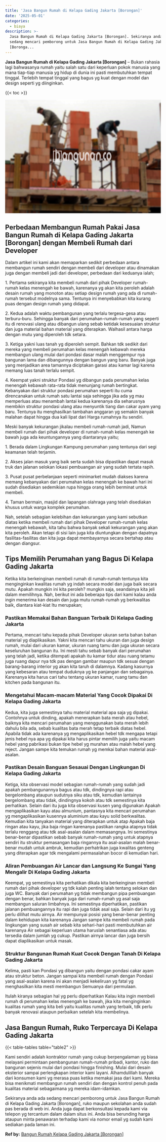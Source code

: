 ```yaml
---
title: 'Jasa Bangun Rumah di Kelapa Gading Jakarta [Borongan]'
date: '2025-05-01'
categories:
  - biaya
description: >-
  Jasa Bangun Rumah di Kelapa Gading Jakarta [Borongan]. Sekiranya anda ada
  sedang mencari pemborong untuk Jasa Bangun Rumah di Kelapa Gading Jakarta
  [Boronga...
---
```


**Jasa Bangun Rumah di Kelapa Gading Jakarta \[Borongan\]** – Bukan rahasia lagi bahwasanya rumah yaitu salah satu dari keperluan pokok manusia yang mana tiap-tiap manusia yg hidup di dunia ini pasti membutuhkan tempat tinggal. Terlebih tempat tinggal yang bagus yg kuat dengan model dan design seperti yg diinginkan.

{{< toc >}}

![Jasa Bangun Rumah di Kelapa Gading Jakarta [Borongan]](/images/borong-bangunan-07.png)

## Perbedaan Membangun Rumah Pakai Jasa Bangun Rumah di Kelapa Gading Jakarta \[Borongan\] dengan Membeli Rumah dari Developer

Dalam artikel ini kami akan memaparkan sedikit perbedaan antara membangun rumah sendiri dengan membeli dari developer atau dinamakan juga dengan membeli jadi dari developer, perbedaan dari keduanya ialah;

1\. Pertama sekiranya kita membeli rumah dari pihak Developer rumah-rumah kelas menengah ke bawah, karenanya yg akan kita peroleh adalah desain rumah yang monoton atau setiap design rumah yang ada di rumah-rumah tersebut modelnya sama. Tentunya ini menyebabkan kita kurang puas dengan design rumah yang didapat.

2\. Kedua adalah waktu pembangunan yang terlalu tergesa-gesa atau terburu-buru. Sehingga banyak dari perumahan-rumah-rumah yang seperti itu di renovasi ulang atau dibangun ulang sebab ketidak kesesuaian struktur dan juga material bahan material yang diterapkan. Walhasil antara harga dengan mutu yang diperoleh tdk setara.

3\. Ketiga yakni luas tanah yg diperoleh sempit. Bahkan tdk sedikit dari mereka yang membeli perumahan kelas menengah kebawah mereka membangun ulang mulai dari pondasi dasar malah menggempur nya bangunan lama dan dibangunnya dengan bangun yang baru. Banyak juga yang menjadikan area tamannya diciptakan garasi atau kamar lagi karena memang luas tanah terlalu sempit.

4\. Keempat yakni struktur Pondasi yg dibangun pada perumahan kelas menengah kebawah rata-rata tidak menunjang rumah bertingkat. Kebanyakan dari struktur pondasi perumahan seperti itu cuma direncanakan untuk rumah satu lantai saja sehingga jika ada yg mau memperluas atau menambah lantai kedua karenanya dia seharusnya membikin struktur pondasi ulang atau menyuntik tiang dan cakar ayam yang baru. Tentunya itu menghasilkan tambahan anggaran yg semakin banyak malahan dapat hingga dua kali lipat dari Harga rumahnya itu sendiri.

Meski banyak kekurangan jikalau membeli rumah-rumah jadi, Namun membeli rumah dari pihak developer di rumah-rumah kelas menengah ke bawah juga ada keuntungannya yang diantaranya yaitu;

1\. Berada dalam Lingkungan Kampung perumahan yang tentunya dari segi keamanan telah terjamin.

2\. Akses jalan masuk yang baik serta sudah bisa dipastikan dapat masuk truk dan jalanan selokan lokasi pembuangan air yang sudah tertata rapih.

3\. Pusat pusat perbelanjaan seperti minimarket mudah diakses karena memang kebanyakan dari perumahan kelas menengah ke bawah hari ini sudah disediakan sedemikian rupa hingga orang lebih berminat untuk membeli.

4\. Taman bermain, masjid dan lapangan olahraga yang telah disediakan khusus untuk warga komplek perumahan.

Nah, setelah sebagian kelebihan dan kekurangan yang kami sebutkan diatas ketika membeli rumah dari pihak Developer rumah-rumah kelas menengah kebawah, kita tahu bahwa banyak sekali kekurangan yang akan kita peroleh. Akan tetapi di sisi lain juga kita diuntungkan dengan dapatnya fasilitas-fasilitas dan kita juga dapat membayarnya secara bertahap atau dengan diangsur.

## Tips Memilih Perumahan yang Bagus Di Kelapa Gading Jakarta

Ketika kita berkeinginan membeli rumah di rumah-rumah tentunya kita menginginkan kwalitas rumah yg indah secara model dan juga baik secara mutu. Apakah mungkin ini kita peroleh? mungkin saja, seandainya kita jeli dalam memilihnya. Nah, berikut ini ada beberapa tips dari kami kalau anda ingin menerima kan desain dan juga mutu rumah-rumah yg berkwalitas baik, diantara kiat-kiat Itu merupakan;

### Pastikan Memakai Bahan Banguan Terbaik Di Kelapa Gading Jakarta

Pertama, mencari tahu kepada pihak Developer ukuran serta bahan bahan material yg diaplikasikan. Yakni kita mencari tahu ukuran dan juga design rumah, mulai dari ukuran kamar, ukuran ruang tamu dan juga ukuran secara keseluruhan bangunan itu. Ini mesti tahu sebab banyak dari perumahan yang telah jadi, ketika ditempati apakah itu kamar tidur atau ruang tetamu juga ruang dapur nya tdk pas dengan gambar maupun tdk sesuai dengan barang-barang interior yg akan kita taruh di dalamnya. Kadang kasurnya yang kebesaran atau tempat duduknya yg ke panjangan dan sebagainya. Karenanya kita harus cari tahu tentang ukuran kamar, ruang tamu dan kitchen pada bangunan itu.

### Mengetahui Macam-macam Material Yang Cocok Dipakai Di Kelapa Gading Jakarta

Kedua, kita juga semestinya tahu material material apa saja yg dipakai. Contohnya untuk dinding, apakah menerapkan bata merah atau hebel, baiknya kita mencari perumahan yang menggunakan bata merah lebih dahulu bila ada, sebab kualitas bata merah tetap terbaik diatas hebel. Apabila tidak ada karenanya yg mengaplikasikan hebel tdk mengapa tetapi jenis hebel nya apa yg dipakai kita harus pintar memilih juga yaitu macam hebel yang pabrikasi bukan tipe hebel yg murahan atau malah hebel yang reject. Jangan sampe kita temukan rumah yg memkai bahan material asal-asalan.

### Pastikan Desain Banguan Sesauai Dengan Lingkungan Di Kelapa Gading Jakarta

Ketiga, kita observasi model sebagian rumah-rumah yang sudah jadi apakah pembangunannya bagus atau tdk, dindingnya rapi atau bergelombang ataupun sudutnya siku atau tdk, kemudian lantainya bergelombang atau tidak, dindingnya kokoh atau tdk semestinya kita perhatikan. Selain dari itu juga kita observasi kusen yang digunakan Apakah mengaplikasikan kayu atau almunium, pantasnya kita mencari perumahan yg mengaplikasikan kusennya aluminium atau kayu solid berkwalitas. Kemudian kita tanyakan material yang diterapkan untuk atap Apakah baja ringan atau kayu, jika baja ringan karenanya pastikan rangka atapnya tidak terlalu renggang atau tdk asal-asalan dalam memasangnya. Ini semestinya benar-benar dipastikan sebab banyak rumah-rumah yang untuk atapnya sendiri itu struktur pemasangan baja ringannya itu asal-asalan malah benar-benar mudah untuk ambruk, kemudian perhatrikan juga kwalitas genteng yang diterapkan agar tdk mengalami permasalahan bocor di kemudian hari.

### Aliran Pembuangan Air Lancar dan Langsung Ke Sungai Yang Mengalir Di Kelapa Gading Jakarta

Keempat, yg semestinya kita perhatikan dikala kita berkeinginan membeli rumah dari pihak developer yg tdk kalah penting ialah tentang selokan dan juga WC. Banyak dari perumahan yg tidak membangun pipa pembuangan dengan benar, bahkan banyak juga dari rumah-rumah yg asal saja membangun saluran limbahnya. Ini semestinya diperhatikan, pastikan jalanan pembuangannya itu rapi dan juga tidak asal saja. Selain dari itu yg perlu dilihat mutu airnya. Air mempunyai posisi yang benar-benar penting dalam kehidupan kita karenanya Jangan sampe kita membeli rumah pada lingkungan yang susah air sebab kita sehari-hari pasti membutuhkan air karenanya Air sebagai keperluan utama haruslah senantiasa ada atau tersedia dalam jumlah yg cukup. Pastikan airnya lancar dan juga bersih dapat diaplikasikan untuk masak.

### Struktur Bangunan Rumah Kuat Cocok Dengan Tanah Di Kelapa Gading Jakarta

Kelima, pasti kan Pondasi yg dibangun yaitu dengan pondasi cakar ayam atau struktur beton. Jangan sampai kita membeli rumah dengan Pondasi yang asal-asalan karena ini akan menjadi kekeliruan yg fatal yg menghasilkan kita mesti membangun Semuanya dari permulaan.

Itulah kiranya sebagian hal yg perlu diperhatikan Kalau kita ingin membeli rumah di perumahan kelas menengah ke bawah, jika kita menginginkan kualitas rumah yang kita beli yaitu kualitas rumah yang terbaik, tdk perlu banyak renovasi ataupun perbaikan setelah kita membelinya.

## Jasa Bangun Rumah, Ruko Terpercaya Di Kelapa Gading Jakarta

{{< table-tables table="table2" >}}

Kami sendiri adalah kontraktor rumah yang cukup berpengalaman yg biasa melayani permintaan pembangunan rumah-rumah pribadi, kantor, ruko dan bangunan sejenis mulai dari pondasi hingga finishing. Mulai dari desain eksterior sampai perlengkapan interior kami layani. Alhamdulillah banyak dari konsumen kami yg merasa puas ketika memakai jasa dari kami. Mereka bisa menikmati membangun rumah sendiri dan dengan kontrol penuh pada kualitas material sebagaimana yg mereka idam-idamkan.

Sekiranya anda ada sedang mencari pemborong untuk Jasa Bangun Rumah di Kelapa Gading Jakarta \[Borongan\], ruko maupun sekolahan anda sudah pas berada di web ini. Anda juga dapat berkonsultasi kepada kami via telepon yg tercantum dalam dalam situs ini. Anda bisa berunding harga ataupun minta penawaran terhadap kami via nomor email yg sudah kami sediakan pada laman ini.

**Ref by:** [Bangun Rumah Kelapa Gading Jakarta [Borongan]](https://id.wikipedia.org/wiki/Bangun)
